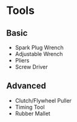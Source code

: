 # Tools

## Basic

- Spark Plug Wrench
- Adjustable Wrench
- Pliers
- Screw Driver

## Advanced

- Clutch/Flywheel Puller
- Timing Tool
- Rubber Mallet
